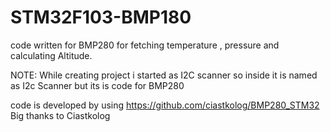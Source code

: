 # STM32F103-BMP180
code written for BMP280 for fetching temperature , pressure and calculating Altitude. 

NOTE: While creating project i started as I2C scanner so inside it is named as I2c Scanner but its is code for BMP280 

code is developed by using https://github.com/ciastkolog/BMP280_STM32 
Big thanks to Ciastkolog
